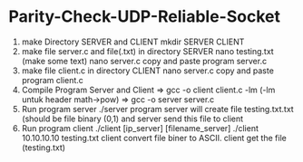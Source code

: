 # Parity-Check-UDP-Reliable-Socket
1. make Directory SERVER and CLIENT
mkdir SERVER CLIENT
2. make file server.c and file(.txt) in directory SERVER
nano testing.txt (make some text)
nano server.c
copy and paste program server.c
3. make file client.c in directory CLIENT
nano server.c
copy and paste program client.c
4. Compile Program Server and Client
=> gcc -o client client.c -lm (-lm untuk header math->pow)
=> gcc -o server server.c
5. Run program server
./server
program server will create file testing.txt.txt (should be file binary (0,1)
and server send this file to client
6. Run program client
./client [ip_server] [filename_server]
./client 10.10.10.10 testing.txt
client convert file biner to ASCII. client get the file (testing.txt)

